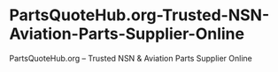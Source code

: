 # PartsQuoteHub.org-Trusted-NSN-Aviation-Parts-Supplier-Online
PartsQuoteHub.org – Trusted NSN &amp; Aviation Parts Supplier Online
